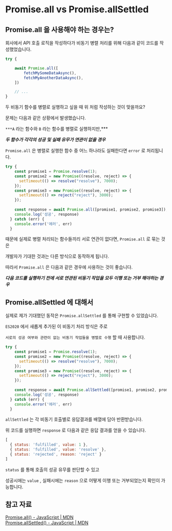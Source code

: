 # Promise.all vs Promise.allSettled

## Promise.all 을 사용해야 하는 경우는?

회사에서 API 호출 로직을 작성하다가 비동기 병렬 처리를 위해 다음과 같이 코드를 작성했었습니다.

```jsx
try {

	await Promise.all([
		fetchMySomeDataAsync(),
		fetchMyAnotherDataAsync(),
	])

	// ...
} 
```

두 비동기 함수를 병렬로 실행하고 싶을 때 위 처럼 작성하는 것이 맞을까요?

문제는 다음과 같은 상황에서 발생했습니다.

`***A` 라는 함수와 `B` 라는 함수를 병렬로 실행하지만,*** 

***두 함수가 각각의 성공 및 실패 유무가 연관이 없을 경우***

`Promise.all` 은 병렬로 실행한 함수 중 어느 하나라도 실패한다면 `error` 로 처리됩니다.

```jsx
try {
    const promise1 = Promise.resolve(1);
    const promise2 = new Promise((resolve, reject) => {
      setTimeout(() => resolve("resolve"), 7000);
    });
    const promise3 = new Promise((resolve, reject) => {
      setTimeout(() => reject("reject"), 3000);
    });
    
    const response = await Promise.all([promise1, promise2, promise3]);
    console.log('성공', response)
  } catch (err) {
    console.error('에러', err)
  }
```

때문에 실제로 병렬 처리되는 함수들끼리 서로 연관이 없다면, `Promise.all` 로 묶는 것은

개발자가 기대한 것과는 다른 방식으로 동작하게 됩니다.

따라서 `Promise.all` 은 다음과 같은 경우에 사용하는 것이 좋습니다.

***다음 코드를 실행하기 전에 서로 연관된 비동기 작업을 모두 이행 또는 거부 해야하는 경우***

## Promise.allSettled 에 대해서

실제로 제가 기대했던 동작은 `Promise.allSettled` 를 통해 구현할 수 있었습니다.

`ES2020` 에서 새롭게 추가된 이 비동기 처리 방식은 주로 

`서로의 성공 여부와 관련이 없는 비동기 작업들을 병렬로 수행` 할 때 사용합니다.

```jsx
try {
    const promise1 = Promise.resolve(1);
    const promise2 = new Promise((resolve, reject) => {
      setTimeout(() => resolve("resolve"), 7000);
    });
    const promise3 = new Promise((resolve, reject) => {
      setTimeout(() => reject("reject"), 3000);
    });
    
    const response = await Promise.allSettled([promise1, promise2, promise3]);
    console.log('성공', response)
  } catch (err) {
    console.error('에러', err)
  }
```

`allSettled` 는 각 비동기 호출별로 응답결과를 배열에 담아 반환받습니다.

위 코드를 실행하면 `response` 로 다음과 같은 응답 결과를 얻을 수 있습니다.

```jsx
[
  { status: 'fulfilled', value: 1 },
  { status: 'fulfilled', value: 'resolve' },
  { status: 'rejected', reason: 'reject' }
]
```

`status` 를 통해 호출의 성공 유무를 판단할 수 있고

성공시에는 `value` , 실패시에는 `reason` 으로 어떻게 이행 또는 거부되었는지 확인이 가능합니다.

## 참고 자료
[Promise.all() - JavaScript | MDN](https://developer.mozilla.org/ko/docs/Web/JavaScript/Reference/Global_Objects/Promise/all)  
[Promise.allSettled() - JavaScript | MDN](https://developer.mozilla.org/ko/docs/Web/JavaScript/Reference/Global_Objects/Promise/allSettled)